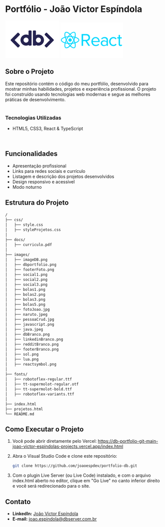 # Portfólio - João Victor Espíndola

![DB Logo](public/images/imageDB.png) <img src="public/images/reactsymbol.png" alt="React Logo" width="200">

## Sobre o Projeto
Este repositório contém o código do meu portfólio, desenvolvido para mostrar minhas habilidades, projetos e experiência profissional. O projeto foi construído usando tecnologias web modernas e segue as melhores práticas de desenvolvimento.
<br><br>
### Tecnologias Utilizadas

- HTML5, CSS3, React & TypeScript
<br>

## Funcionalidades

- Apresentação profissional
- Links para redes sociais e currículo
- Listagem e descrição dos projetos desenvolvidos
- Design responsivo e acessível
- Modo noturno

## Estrutura do Projeto

```
/
├── css/
│   ├── style.css
│   ├── styleProjetos.css
│
├── docs/
│   ├── curriculo.pdf
│
├── images/
│   ├── imageDB.png
│   ├── dbportfolio.png
│   ├── footerFoto.png
│   ├── social1.png
│   ├── social2.png
│   ├── social3.png
│   ├── bolas1.png
│   ├── bolas2.png
│   ├── bolas3.png
│   ├── bolas5.png
│   ├── fotoJoao.jpg
│   ├── naruto.jpeg
│   ├── pessoaCrud.jpg
│   ├── javascript.png
│   ├── java.jpeg
│   ├── dbBranco.png
│   ├── linkedinBranco.png
│   ├── redditBranco.png
│   ├── footerBranco.png
│   ├── sol.png
│   ├── lua.png
│   ├── reactsymbol.png
│
├── fonts/
│   ├── robotoflex-regular.ttf
│   ├── tt-supermolot-regular.otf
│   ├── tt-supermolot-bold.ttf
│   ├── robotoflex-variants.ttf
│
├── index.html
├── projetos.html
└── README.md
```

## Como Executar o Projeto

1. Você pode abrir diretamente pelo Vercel: https://db-portfolio-git-main-joao-victor-espindolas-projects.vercel.app/index.html

2. Abra o Visual Studio Code e clone este repositório:
   ```sh
   git clone https://github.com/joaoespdev/portfolio-db.git
   ```

3. Com o plugin Live Server (ou Live Code) instalado, e com o arquivo index.html aberto no editor, clique em "Go Live" no canto inferior direito e você será redirecionado para o site. 

## Contato

- **LinkedIn:** [João Victor Espíndola](https://www.linkedin.com/in/jo%C3%A3o-victor-espindola/)
- **E-mail:** [joao.espindola@dbserver.com.br](mailto:joao.espindola@dbserver.com.br)
